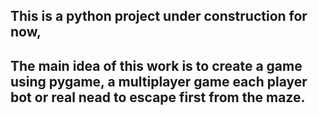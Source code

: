 ## This is a python project under construction for now, 
## The main idea of this work is to create a game using pygame, a multiplayer game each player bot or real nead to escape first from the maze.
